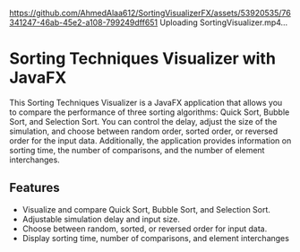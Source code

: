 
https://github.com/AhmedAlaa612/SortingVisualizerFX/assets/53920535/76341247-46ab-45e2-a108-799249dff651
Uploading SortingVisualizer.mp4…

# Sorting Techniques Visualizer with JavaFX

This Sorting Techniques Visualizer is a JavaFX application that allows you to compare the performance of three sorting algorithms: Quick Sort, Bubble Sort, and Selection Sort. You can control the delay, adjust the size of the simulation, and choose between random order, sorted order, or reversed order for the input data. Additionally, the application provides information on sorting time, the number of comparisons, and the number of element interchanges.

## Features

- Visualize and compare Quick Sort, Bubble Sort, and Selection Sort.
- Adjustable simulation delay and input size.
- Choose between random, sorted, or reversed order for input data.
- Display sorting time, number of comparisons, and element interchanges
